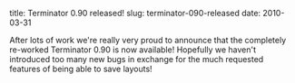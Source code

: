 title: Terminator 0.90 released!
slug: terminator-090-released
date: 2010-03-31


After lots of work we're really very proud to announce that the completely re-worked Terminator 0.90 is now available! Hopefully we haven't introduced too many new bugs in exchange for the much requested features of being able to save layouts!
